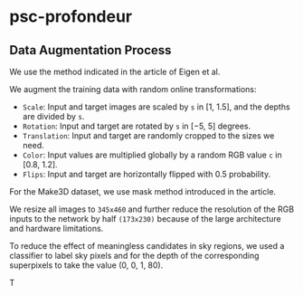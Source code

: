 # psc-profondeur

## Data Augmentation Process
We use the method indicated in the article of Eigen et al. 

We augment the training data with random online transformations: 

- `Scale`: Input and target images are scaled by `s` in [1, 1.5], and 
the depths are divided by `s`. 
- `Rotation`: Input and target are rotated by `s` in [−5, 5] degrees. 
- `Translation`: Input and target are randomly cropped to the sizes we 
need. 
- `Color`: Input values are multiplied globally by a random RGB value 
`c` in [0.8, 1.2]. 
- `Flips`: Input and target are horizontally flipped with 0.5 probability. 

For the Make3D dataset, we use mask method introduced in the article.

We resize all images to `345x460` and further reduce the resolution of
the RGB inputs to the network by half `(173x230)` because of the large 
architecture and hardware limitations.

To reduce the effect of meaningless candidates in sky regions, we used a 
classifier to label sky pixels and for the depth of the corresponding 
superpixels to take the value (0, 0, 1, 80).

T
